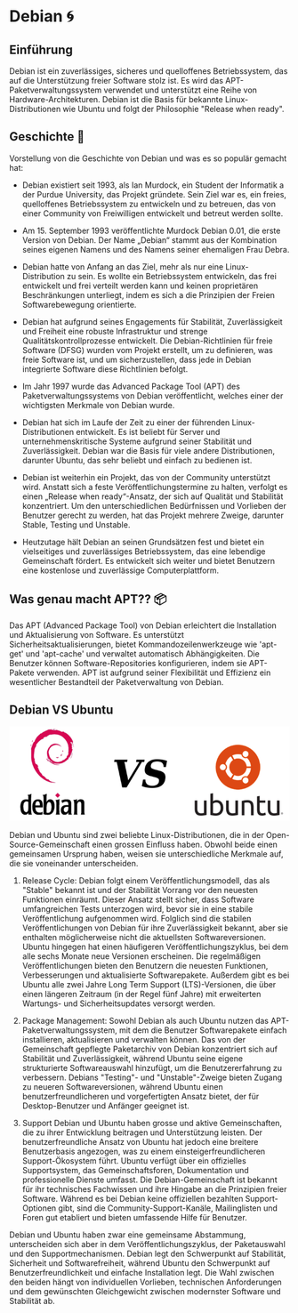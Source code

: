 # Debian 🌀

## Einführung

Debian ist ein zuverlässiges, sicheres und quelloffenes Betriebssystem, das auf die Unterstützung freier Software stolz ist. Es wird das APT-Paketverwaltungssystem verwendet und unterstützt eine Reihe von Hardware-Architekturen. Debian ist die Basis für bekannte Linux-Distributionen wie Ubuntu und folgt der Philosophie "Release when ready".

## Geschichte 📜

Vorstellung von die Geschichte von Debian und was es so populär gemacht hat:

- Debian existiert seit 1993, als Ian Murdock, ein Student der Informatik a der Purdue University, das Projekt gründete. Sein Ziel war es, ein freies, quelloffenes Betriebssystem zu entwickeln und zu betreuen, das von einer Community von Freiwilligen entwickelt und betreut werden sollte.

- Am 15. September 1993 veröffentlichte Murdock Debian 0.01, die erste Version von Debian. Der Name „Debian“ stammt aus der Kombination seines eigenen Namens und des Namens seiner ehemaligen Frau Debra.

- Debian hatte von Anfang an das Ziel, mehr als nur eine Linux-Distribution zu sein. Es wollte ein Betriebssystem entwickeln, das frei entwickelt und frei verteilt werden kann und keinen proprietären Beschränkungen unterliegt, indem es sich a die Prinzipien der Freien Softwarebewegung orientierte.

- Debian hat aufgrund seines Engagements für Stabilität, Zuverlässigkeit und Freiheit eine robuste Infrastruktur und strenge Qualitätskontrollprozesse entwickelt. Die Debian-Richtlinien für freie Software (DFSG) wurden vom Projekt erstellt, um zu definieren, was freie Software ist, und um sicherzustellen, dass jede in Debian integrierte Software diese Richtlinien befolgt.

- Im Jahr 1997 wurde das Advanced Package Tool (APT) des Paketverwaltungssystems von Debian veröffentlicht, welches einer der wichtigsten Merkmale von Debian wurde.

- Debian hat sich im Laufe der Zeit zu einer der führenden Linux-Distributionen entwickelt. Es ist beliebt für Server und unternehmenskritische Systeme aufgrund seiner Stabilität und Zuverlässigkeit. Debian war die Basis für viele andere Distributionen, darunter Ubuntu, das sehr beliebt und einfach zu bedienen ist.

- Debian ist weiterhin ein Projekt, das von der Community unterstützt wird. Anstatt sich a feste Veröffentlichungstermine zu halten, verfolgt es einen „Release when ready“-Ansatz, der sich auf Qualität und Stabilität konzentriert. Um den unterschiedlichen Bedürfnissen und Vorlieben der Benutzer gerecht zu werden, hat das Projekt mehrere Zweige, darunter Stable, Testing und Unstable.

- Heutzutage hält Debian an seinen Grundsätzen fest und bietet ein vielseitiges und zuverlässiges Betriebssystem, das eine lebendige Gemeinschaft fördert. Es entwickelt sich weiter und bietet Benutzern eine kostenlose und zuverlässige Computerplattform.

## Was genau macht APT?? 📦

Das APT (Advanced Package Tool) von Debian erleichtert die Installation und Aktualisierung von Software. Es unterstützt Sicherheitsaktualisierungen, bietet Kommandozeilenwerkzeuge wie 'apt-get' und 'apt-cache' und verwaltet automatisch Abhängigkeiten. Die Benutzer können Software-Repositories konfigurieren, indem sie APT-Pakete verwenden. APT ist aufgrund seiner Flexibilität und Effizienz ein wesentlicher Bestandteil der Paketverwaltung von Debian.

## Debian VS Ubuntu

![Alt text](VS.png "a title")

Debian und Ubuntu sind zwei beliebte Linux-Distributionen, die in der Open-Source-Gemeinschaft einen grossen Einfluss haben. Obwohl beide einen gemeinsamen Ursprung haben, weisen sie unterschiedliche Merkmale auf, die sie voneinander unterscheiden.

1. Release Cycle:
Debian folgt einem Veröffentlichungsmodell, das als "Stable" bekannt ist und der Stabilität Vorrang vor den neuesten Funktionen einräumt. Dieser Ansatz stellt sicher, dass Software umfangreichen Tests unterzogen wird, bevor sie in eine stabile Veröffentlichung aufgenommen wird. Folglich sind die stabilen Veröffentlichungen von Debian für ihre Zuverlässigkeit bekannt, aber sie enthalten möglicherweise nicht die aktuellsten Softwareversionen. Ubuntu hingegen hat einen häufigeren Veröffentlichungszyklus, bei dem alle sechs Monate neue Versionen erscheinen. Die regelmäßigen Veröffentlichungen bieten den Benutzern die neuesten Funktionen, Verbesserungen und aktualisierte Softwarepakete. Außerdem gibt es bei Ubuntu alle zwei Jahre Long Term Support (LTS)-Versionen, die über einen längeren Zeitraum (in der Regel fünf Jahre) mit erweiterten Wartungs- und Sicherheitsupdates versorgt werden.

2. Package Management:
Sowohl Debian als auch Ubuntu nutzen das APT-Paketverwaltungssystem, mit dem die Benutzer Softwarepakete einfach installieren, aktualisieren und verwalten können. Das von der Gemeinschaft gepflegte Paketarchiv von Debian konzentriert sich auf Stabilität und Zuverlässigkeit, während Ubuntu seine eigene strukturierte Softwareauswahl hinzufügt, um die Benutzererfahrung zu verbessern. Debians "Testing"- und "Unstable"-Zweige bieten Zugang zu neueren Softwareversionen, während Ubuntu einen benutzerfreundlicheren und vorgefertigten Ansatz bietet, der für Desktop-Benutzer und Anfänger geeignet ist.

3. Support
Debian und Ubuntu haben grosse und aktive Gemeinschaften, die zu ihrer Entwicklung beitragen und Unterstützung leisten. Der benutzerfreundliche Ansatz von Ubuntu hat jedoch eine breitere Benutzerbasis angezogen, was zu einem einsteigerfreundlicheren Support-Ökosystem führt. Ubuntu verfügt über ein offizielles Supportsystem, das Gemeinschaftsforen, Dokumentation und professionelle Dienste umfasst.
Die Debian-Gemeinschaft ist bekannt für ihr technisches Fachwissen und ihre Hingabe an die Prinzipien freier Software. Während es bei Debian keine offiziellen bezahlten Support-Optionen gibt, sind die Community-Support-Kanäle, Mailinglisten und Foren gut etabliert und bieten umfassende Hilfe für Benutzer.

Debian und Ubuntu haben zwar eine gemeinsame Abstammung, unterscheiden sich aber in dem Veröffentlichungszyklus, der Paketauswahl und den Supportmechanismen. Debian legt den Schwerpunkt auf Stabilität, Sicherheit und Softwarefreiheit, während Ubuntu den Schwerpunkt auf Benutzerfreundlichkeit und einfache Installation legt. Die Wahl zwischen den beiden hängt von individuellen Vorlieben, technischen Anforderungen und dem gewünschten Gleichgewicht zwischen modernster Software und Stabilität ab.
